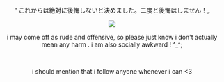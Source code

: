<p align="center">
“ これからは絶対に後悔しないと決めました。二度と後悔はしません！„
</p>

<p align="center">
 <img src="https://i.pinimg.com/originals/75/18/f7/7518f7f196c53056b16c91382092e8b4.jpg" />
</p>

<p align="center">
i may come off as rude and offensive, so please just know i don't actually mean any harm . i am also socially awkward ! ^_^;
</p>
<br>
<p align="center">
i should mention that i follow anyone whenever i can <3
</p>
